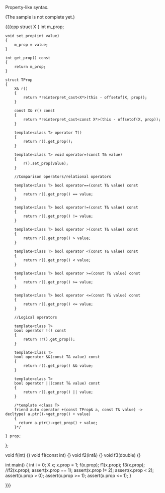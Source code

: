 

Property-like syntax.


(The sample is not complete yet.)


{{{cpp
struct X
{
    int m_prop;

    void set_prop(int value)
    {
        m_prop = value;
    }

    int get_prop() const
    {
        return m_prop;
    }

    struct TProp
    {
        X& r()
        {
            return *reinterpret_cast<X*>(this - offsetof(X, prop));
        }

        const X& r() const
        {
            return *reinterpret_cast<const X*>(this - offsetof(X, prop));
        }

        template<class T> operator T()
        {
            return r().get_prop();
        }

        template<class T> void operator=(const T& value)
        {
            r().set_prop(value);
        }

        //Comparison operators/relational operators

        template<class T> bool operator==(const T& value) const
        {
            return r().get_prop() == value;
        }

        template<class T> bool operator!=(const T& value) const
        {
            return r().get_prop() != value;
        }

        template<class T> bool operator >(const T& value) const
        {
            return r().get_prop() > value;
        }

        template<class T> bool operator <(const T& value) const
        {
            return r().get_prop() < value;
        }

        template<class T> bool operator >=(const T& value) const
        {
            return r().get_prop() >= value;
        }

        template<class T> bool operator <=(const T& value) const
        {
            return r().get_prop() <= value;
        }

        //Logical operators

        template<class T>
        bool operator !() const
        {
            return !r().get_prop();
        }

        template<class T>
        bool operator &&(const T& value) const
        {
            return r().get_prop() && value;
        }

        template<class T>
        bool operator ||(const T& value) const
        {
            return r().get_prop() || value;
        }

        /*template <class T>
        friend auto operator +(const TProp& a, const T& value) -> decltype( a.ptr()->get_prop() + value)
        {
          return a.ptr()->get_prop() + value;
        }*/

    } prop;
};


void f(int) {}
void f1(const int) {}
void f2(int&) {}
void f3(double) {}

int main()
{
    int i = 0;
    X x;
    x.prop = 1;
    f(x.prop);
    f1(x.prop);
    f3(x.prop);
    //f2(x.prop);
    assert(x.prop == 1);
    assert(x.prop != 2);
    assert(x.prop < 2);
    assert(x.prop > 0);
    assert(x.prop >= 1);
    assert(x.prop <= 1);
}

}}}


